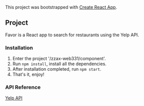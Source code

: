 This project was bootstrapped with [Create React App](https://github.com/facebook/create-react-app).

## Project

Favor is a React app to search for restaurants using the Yelp API.

### Installation

1. Enter the project '/zzax-web331/component'.
2. Run `npm install`, install all the dependencies.
3. After installation completed, run `npm start`.
4. That's it, enjoy!

### API Reference

[Yelp API](https://www.yelp.com/developers/documentation/v3/get_started)
